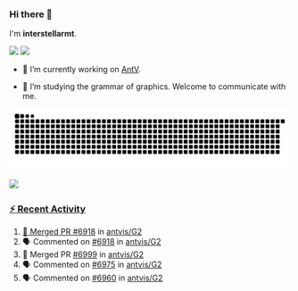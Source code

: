 ### Hi there 👋

I'm **interstellarmt**.

[![](https://img.shields.io/endpoint?url=https://awards.antv.vision/interstellarmt-g2-contributor.json)](https://github.com/antvis/g2)
[![](https://img.shields.io/endpoint?url=https://awards.antv.vision/interstellarmt-gpt-vis-contributor.json)](https://github.com/antvis/gpt-vis)

- 🔭 I’m currently working on [AntV](https://github.com/antvis).

- 📖 I’m studying the grammar of graphics. Welcome to communicate with me.

![](https://raw.githubusercontent.com/interstellarmt/interstellarmt/refs/heads/output/github-contribution-grid-snake.svg)
<div>
  <a href="https://github.com/interstellarmt">
  <img height="180em" src="https://github-readme-stats-eight-theta.vercel.app/api?username=interstellarmt&show_icons=true&include_all_commits=true&count_private=true&theme=tokyonight"/>
</div>
    
### :zap: Recent Activity

<!--START_SECTION:activity-->
1. 🎉 Merged PR [#6918](https://github.com/antvis/G2/pull/6918) in [antvis/G2](https://github.com/antvis/G2)
2. 🗣 Commented on [#6918](https://github.com/antvis/G2/pull/6918#issuecomment-3011444913) in [antvis/G2](https://github.com/antvis/G2)
3. 🎉 Merged PR [#6999](https://github.com/antvis/G2/pull/6999) in [antvis/G2](https://github.com/antvis/G2)
4. 🗣 Commented on [#6975](https://github.com/antvis/G2/pull/6975#issuecomment-3008357217) in [antvis/G2](https://github.com/antvis/G2)
5. 🗣 Commented on [#6960](https://github.com/antvis/G2/pull/6960#issuecomment-3008356017) in [antvis/G2](https://github.com/antvis/G2)
<!--END_SECTION:activity-->

